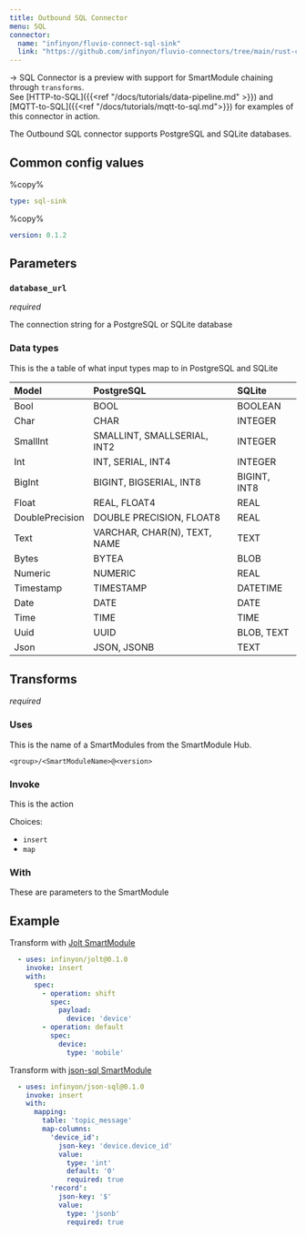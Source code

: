 ```yaml
---
title: Outbound SQL Connector 
menu: SQL 
connector:
  name: "infinyon/fluvio-connect-sql-sink"
  link: "https://github.com/infinyon/fluvio-connectors/tree/main/rust-connectors/sinks/sql"
---
```


-> SQL Connector is a preview with support for SmartModule chaining through `transforms`.<br>See [HTTP-to-SQL]({{<ref "/docs/tutorials/data-pipeline.md" >}}) and [MQTT-to-SQL]({{<ref "/docs/tutorials/mqtt-to-sql.md">}}) for examples of this connector in action.

The Outbound SQL connector supports PostgreSQL and SQLite databases.

## Common config values

%copy%
```yaml
type: sql-sink
```

%copy%
```yaml
version: 0.1.2
```

## Parameters

### `database_url`
*required*

The connection string for a PostgreSQL or SQLite database

### Data types

This is the a table of what input types map to in PostgreSQL and SQLite

| Model           | PostgreSQL                   | SQLite       |                                          
|:----------------|:-----------------------------|:-------------|
| Bool            | BOOL                         | BOOLEAN      |
| Char            | CHAR                         | INTEGER      |
| SmallInt        | SMALLINT, SMALLSERIAL, INT2  | INTEGER      |
| Int             | INT, SERIAL, INT4            | INTEGER      |
| BigInt          | BIGINT, BIGSERIAL, INT8      | BIGINT, INT8 |
| Float           | REAL, FLOAT4                 | REAL         |
| DoublePrecision | DOUBLE PRECISION, FLOAT8     | REAL         |
| Text            | VARCHAR, CHAR(N), TEXT, NAME | TEXT         |
| Bytes           | BYTEA                        | BLOB         |
| Numeric         | NUMERIC                      | REAL         |
| Timestamp       | TIMESTAMP                    | DATETIME     |
| Date            | DATE                         | DATE         |
| Time            | TIME                         | TIME         |
| Uuid            | UUID                         | BLOB, TEXT   |
| Json            | JSON, JSONB                  | TEXT         |

## Transforms
*required*

### Uses
This is the name of a SmartModules from the SmartModule Hub.

`<group>/<SmartModuleName>@<version>`

### Invoke
This is the action 

Choices:
- `insert`
- `map`

### With 
These are parameters to the SmartModule

## Example

Transform with [Jolt SmartModule](https://github.com/infinyon/fluvio-connectors/blob/308ca0ec6e195210a86724ff8b0a32f6897c7b93/smartmodules/jolt/)
```yaml
  - uses: infinyon/jolt@0.1.0
    invoke: insert
    with:
      spec:
        - operation: shift
          spec:
            payload:
              device: 'device'
        - operation: default
          spec:
            device:
              type: 'mobile'
```

Transform with [json-sql SmartModule](https://github.com/infinyon/fluvio-connectors/blob/308ca0ec6e195210a86724ff8b0a32f6897c7b93/smartmodules/json-sql)
```yaml
  - uses: infinyon/json-sql@0.1.0
    invoke: insert
    with:
      mapping:
        table: 'topic_message'
        map-columns:
          'device_id':
            json-key: 'device.device_id'
            value:
              type: 'int'
              default: '0'
              required: true
          'record':
            json-key: '$'
            value:
              type: 'jsonb'
              required: true
```
